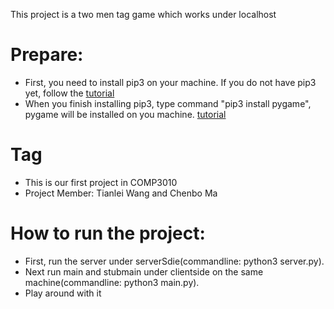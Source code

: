 This project is a two men tag game which works under localhost
# Prepare:
  * First, you need to install pip3 on your machine. If you do not have pip3 yet, follow the [tutorial](https://evansdianga.com/install-pip-osx/)
  * When you finish installing pip3, type command "pip3 install pygame", pygame will be installed on you machine. [tutorial](https://www.youngwonks.com/blog/How-to-Install-PyGame-on-a-Mac)

# Tag
  * This is our first project in COMP3010
  * Project Member: Tianlei Wang and Chenbo Ma

  
# How to run the project:
  * First, run the server under serverSdie(commandline: python3 server.py).
  * Next run main and stubmain under clientside on the same machine(commandline: python3 main.py).
  * Play around with it
